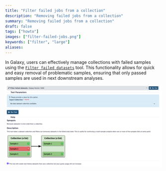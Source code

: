 ```yaml
---
title: "Filter failed jobs from a collection"
description: "Removing failed jobs from a collection"
summary: "Removing failed jobs from a collection"
draft: false
tags: ["howto"]
images: ["filter-failed-jobs.png"]
keywords: ["filter", "large"]
aliases:
---
```


In Galaxy, users can effectively manage collections with failed samples using the [`Filter failed datasets`](http://v1259.nbi.ac.uk/root?tool_id=__FILTER_FAILED_DATASETS__) tool. This functionality allows for quick and easy removal of problematic samples, ensuring that only passed samples are used in next downstream analyses.

![filter-failed-datasets](filter-failed-datasets-tool.png)